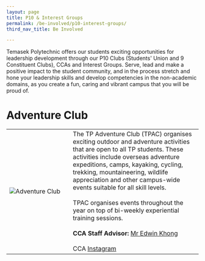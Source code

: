 ```yaml
---
layout: page
title: P10 & Interest Groups
permalink: /be-involved/p10-interest-groups/
third_nav_title: Be Involved

---
```


Temasek Polytechnic offers our students exciting opportunities for leadership development through our P10 Clubs (Students' Union and 9 Constituent Clubs), CCAs and Interest Groups. Serve, lead and make a positive impact to the student community, and in the process stretch and hone your leadership skills and develop competencies in the non-academic domains, as you create a fun, caring and vibrant campus that you will be proud of.

# Adventure Club


<table>
    <tr>
        <td style="width:33%"><image src="https://www.tp.edu.sg/content/dam/tp-web/images/life@tp/cca/p10-interest-clubs/adventure_club.jpg" style="display:block;margin-left:auto;margin-right:auto;" alt="Adventure Club"></image></td>
        <td>
        The TP Adventure Club (TPAC) organises exciting outdoor and adventure activities that are open to all TP students. These activities include overseas adventure expeditions, camps, kayaking, cycling, trekking, mountaineering, wildlife appreciation and other campus-wide events suitable for all skill levels.
        <br><br>
        TPAC organises events throughout the year on top of bi-weekly experiential training sessions.
        <br><br>
        <b>CCA Staff Advisor:</b> <a href="edwink@tp.edu.sg">Mr Edwin Khong</a>
        <br><br>
        CCA <a href="https://www.instagram.com/tpadventureclub">Instagram</a>
        </td>
    </tr>
 
</table>
